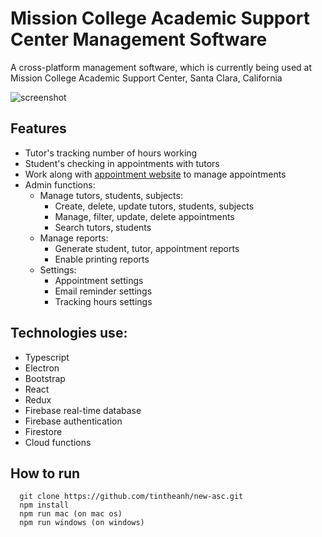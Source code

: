 # Mission College Academic Support Center Management Software
A cross-platform management software, which is currently being used at Mission College Academic Support Center, Santa Clara, California

![screenshot](https://i.imgur.com/IeGbtzV.png)

## Features
* Tutor's tracking number of hours working
* Student's checking in appointments with tutors
* Work along with [appointment website](https://github.com/tintheanh/new-asc-web) to manage appointments
* Admin functions:
  * Manage tutors, students, subjects:
    * Create, delete, update tutors, students, subjects
    * Manage, filter, update, delete appointments
    * Search tutors, students
  * Manage reports:
    * Generate student, tutor, appointment reports
    * Enable printing reports
  * Settings:
    * Appointment settings
    * Email reminder settings
    * Tracking hours settings

## Technologies use:
* Typescript
* Electron
* Bootstrap
* React
* Redux
* Firebase real-time database
* Firebase authentication
* Firestore
* Cloud functions

## How to run
```
  git clone https://github.com/tintheanh/new-asc.git
  npm install
  npm run mac (on mac os)
  npm run windows (on windows)
```
